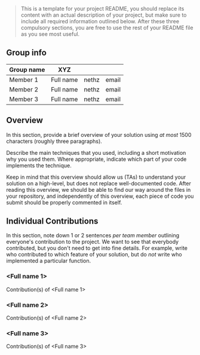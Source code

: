 > This is a template for your project README, you should replace its content with an actual description of your project, but make sure to include all required information outlined below. After these three compulsory sections, you are free to use the rest of your README file as you see most useful.
> 

## Group info

| Group name | XYZ |  |  |
| --- | --- | --- | --- |
| Member 1 | Full name | nethz | email |
| Member 2 | Full name | nethz | email |
| Member 3 | Full name | nethz | email |

## Overview

In this section, provide a brief overview of your solution using *at most* 1500 characters (roughly three paragraphs).

Describe the main techniques that you used, including a short motivation why you used them. Where appropriate, indicate which part of your code implements the technique.

Keep in mind that this overview should allow us (TAs) to understand your solution on a high-level, but does not replace well-documented code. After reading this overview, we should be able to find our way around the files in your repository, and independently of this overview, each piece of code you submit should be properly commented in itself.

## Individual Contributions

In this section, note down 1 or 2 sentences *per team member* outlining everyone's contribution to the project. We want to see that everybody contributed, but you don't need to get into fine details. For example, write who contributed to which feature of your solution, but do *not* write who implemented a particular function. 

### <Full name 1>

Contribution(s) of <Full name 1>

### <Full name 2>

Contribution(s) of <Full name 2>

### <Full name 3>

Contribution(s) of <Full name 3>